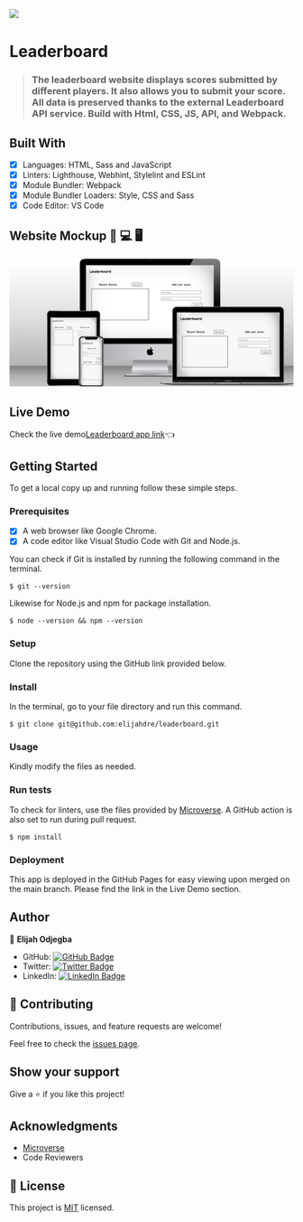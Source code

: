![](https://img.shields.io/badge/Microverse-blueviolet)

# Leaderboard

> ### The leaderboard website displays scores submitted by different players. It also allows you to submit your score. All data is preserved thanks to the external Leaderboard API service. Build with Html, CSS, JS, API, and Webpack.

## Built With

- [x] Languages: HTML, Sass and JavaScript
- [x] Linters: Lighthouse, Webhint, Stylelint and ESLint
- [x] Module Bundler: Webpack
- [x] Module Bundler Loaders: Style, CSS and Sass
- [x] Code Editor: VS Code

## Website Mockup 📱 💻 🖥️
![app_screenshot](app_screenshot.png)

## Live Demo

Check the live demo[Leaderboard app link](https://elijahdre.github.io/Leaderboard/dist/)👈


## Getting Started

To get a local copy up and running follow these simple steps.

### Prerequisites

- [x] A web browser like Google Chrome.
- [x] A code editor like Visual Studio Code with Git and Node.js.

You can check if Git is installed by running the following command in the terminal.
```
$ git --version
```

Likewise for Node.js and npm for package installation.
```
$ node --version && npm --version
```

### Setup

Clone the repository using the GitHub link provided below.

### Install

In the terminal, go to your file directory and run this command.

```
$ git clone git@github.com:elijahdre/leaderboard.git
```

### Usage

Kindly modify the files as needed.

### Run tests

To check for linters, use the files provided by [Microverse](https://github.com/microverseinc/linters-config). A GitHub action is also set to run during pull request.
```
$ npm install
```

### Deployment

This app is deployed in the GitHub Pages for easy viewing upon merged on the main branch.
Please find the link in the Live Demo section.


## Author

👤 **Elijah Odjegba**

- GitHub: [![GitHub Badge](https://img.shields.io/badge/-Elijahdre-white?logo=GitHub&logoColor=181717&style=plastic)](https://github.com/elijahdre)
- Twitter: [![Twitter Badge](https://img.shields.io/badge/-Kingglijah-white?logo=Twitter&logoColor=1DA1F2&style=plastic)](https://twitter.com/elijahdre)
- LinkedIn: [![LinkedIn Badge](https://img.shields.io/badge/-Elijah_Odjegba-white?logo=LinkedIn&logoColor=0A66C2&style=plastic)](https://www.linkedin.com/in/elijah-odjegba/)


## 🤝 Contributing

Contributions, issues, and feature requests are welcome!

Feel free to check the [issues page](https://github.com/Elijahdre/Leaderboard/issues).

## Show your support

Give a ⭐️ if you like this project!

## Acknowledgments

- [Microverse](https://www.microverse.org/)
- Code Reviewers

## 📝 License

This project is [MIT](./MIT.md) licensed.
